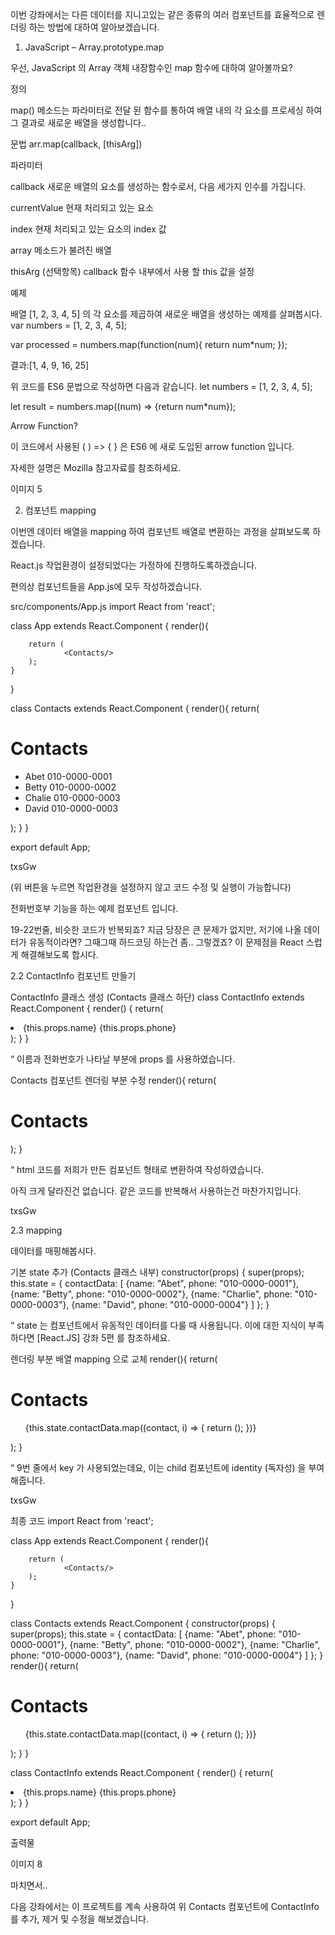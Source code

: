 
이번 강좌에서는 다른 데이터를 지니고있는 같은 종류의 여러 컴포넌트를
 효율적으로 렌더링 하는 방법에 대하여 알아보겠습니다.

1. JavaScript – Array.prototype.map

우선, JavaScript 의 Array 객체 내장함수인 map 함수에 대하여 알아볼까요?

정의

map() 메소드는 파라미터로 전달 된 함수를 통하여 배열 내의 각 요소를 프로세싱 하여 그 결과로 새로운 배열을 생성합니다..

문법
arr.map(callback, [thisArg])

파라미터

callback 새로운 배열의 요소를 생성하는 함수로서, 다음 세가지 인수를 가집니다.

currentValue 현재 처리되고 있는 요소

index 현재 처리되고 있는 요소의 index 값

array 메소드가 불려진 배열

thisArg (선택항목) callback 함수 내부에서 사용 할 this 값을 설정

예제

배열 [1, 2, 3, 4, 5] 의 각 요소를 제곱하여 새로운 배열을 생성하는 예제를 살펴봅시다.
var numbers = [1, 2, 3, 4, 5];

var processed = numbers.map(function(num){
    return num*num;
});



결과:[1, 4, 9, 16, 25]

위 코드를 ES6 문법으로 작성하면 다음과 같습니다.
let numbers = [1, 2, 3, 4, 5];

let result = numbers.map((num) => {return num*num});



Arrow Function?

이 코드에서 사용된 ( ) => { } 은 ES6 에 새로 도입된 arrow function 입니다.

자세한 설명은 Mozilla 참고자료를 참조하세요.

이미지 5


2. 컴포넌트 mapping

이번엔 데이터 배열을 mapping 하여 컴포넌트 배열로 변환하는 과정을 살펴보도록 하겠습니다.

React.js 작업환경이 설정되었다는 가정하에 진행하도록하겠습니다.


편의상 컴포넌트들을 App.js에 모두 작성하겠습니다.

src/components/App.js
import React from 'react';

class App extends React.Component {
    render(){

        return (
                <Contacts/>
        );
    }
}

class Contacts extends React.Component {
    render(){
        return(
            <div>
                <h1>Contacts</h1>
                <ul>
                    <li>Abet 010-0000-0001</li>
                    <li>Betty 010-0000-0002</li>
                    <li>Chalie 010-0000-0003</li>
                    <li>David 010-0000-0003</li>
                </ul>
            </div>
        );
    }
}

export default App;

txsGw

(위 버튼을 누르면 작업환경을 설정하지 않고 코드 수정 및 실행이 가능합니다)

전화번호부 기능을 하는 예제 컴포넌트 입니다.

19-22번줄, 비슷한 코드가 반복되죠? 지금 당장은 큰 문제가 없지만, 저기에 나올 데이터가 유동적이라면? 그때그때 하드코딩 하는건 좀.. 그렇겠죠? 이 문제점을 React 스럽게 해결해보도록 합시다.


2.2 ContactInfo 컴포넌트 만들기

ContactInfo 클래스 생성 (Contacts 클래스 하단)
class ContactInfo extends React.Component {
    render() {
        return(
            <li>{this.props.name} {this.props.phone}</li>
        );
    }
}

“
이름과 전화번호가 나타날 부분에 props 를 사용하였습니다.

Contacts 컴포넌트 렌더링 부분 수정
    render(){
        return(
            <div>
                <h1>Contacts</h1>
                <ul>
                    <ContactInfo name="Abet" phone="010-0000-0001"/>
                    <ContactInfo name="Betty" phone="010-0000-0002"/>
                    <ContactInfo name="Charlie" phone="010-0000-0003"/>
                    <ContactInfo name="David" phone="010-0000-0004"/>
                </ul>
            </div>
        );
    }

“
html 코드를 저희가 만든 컴포넌트 형태로 변환하여 작성하였습니다.

아직 크게 달라진건 없습니다. 같은 코드를 반복해서 사용하는건 마찬가지입니다.

txsGw


2.3 mapping

데이터를 매핑해봅시다.

기본 state 추가 (Contacts 클래스 내부)
    constructor(props) {
        super(props);
        this.state = {
            contactData: [
                {name: "Abet", phone: "010-0000-0001"},
                {name: "Betty", phone: "010-0000-0002"},
                {name: "Charlie", phone: "010-0000-0003"},
                {name: "David", phone: "010-0000-0004"}
            ]
        };
    }

“
state 는 컴포넌트에서 유동적인 데이터를 다룰 때 사용됩니다. 이에 대한 지식이 부족하다면 [React.JS] 강좌 5편 를 참조하세요.

렌더링 부분 배열 mapping 으로 교체
    render(){
        return(
            <div>
                <h1>Contacts</h1>
                <ul>
                    {this.state.contactData.map((contact, i) => {
                        return (<ContactInfo name={contact.name}
                                            phone={contact.phone}
                                              key={i} 
                                 />);
                    })}
                </ul>
            </div>
        );
    }

“ 
9번 줄에서 key 가 사용되었는데요, 이는 child 컴포넌트에 identity (독자성) 을 부여해줍니다.

txsGw


최종 코드
import React from 'react';

class App extends React.Component {
    render(){

        return (
                <Contacts/>
        );
    }
}

class Contacts extends React.Component {
    constructor(props) {
        super(props);
        this.state = {
            contactData: [
                {name: "Abet", phone: "010-0000-0001"},
                {name: "Betty", phone: "010-0000-0002"},
                {name: "Charlie", phone: "010-0000-0003"},
                {name: "David", phone: "010-0000-0004"}
            ]
        };
    }
    render(){
        return(
            <div>
                <h1>Contacts</h1>
                <ul>
                    {this.state.contactData.map((contact, i) => {
                        return (<ContactInfo name={contact.name}
                                            phone={contact.phone}
                                              key={i}/>);
                    })}
                </ul>
            </div>
        );
    }
}

class ContactInfo extends React.Component {
    render() {
        return(
            <li>{this.props.name} {this.props.phone}</li>
            );
    }
}

export default App;


출력물

이미지 8


마치면서..

다음 강좌에서는 이 프로젝트를 계속 사용하여 위 Contacts 컴포넌트에 ContactInfo를 추가, 제거 및 수정을 해보겠습니다.
